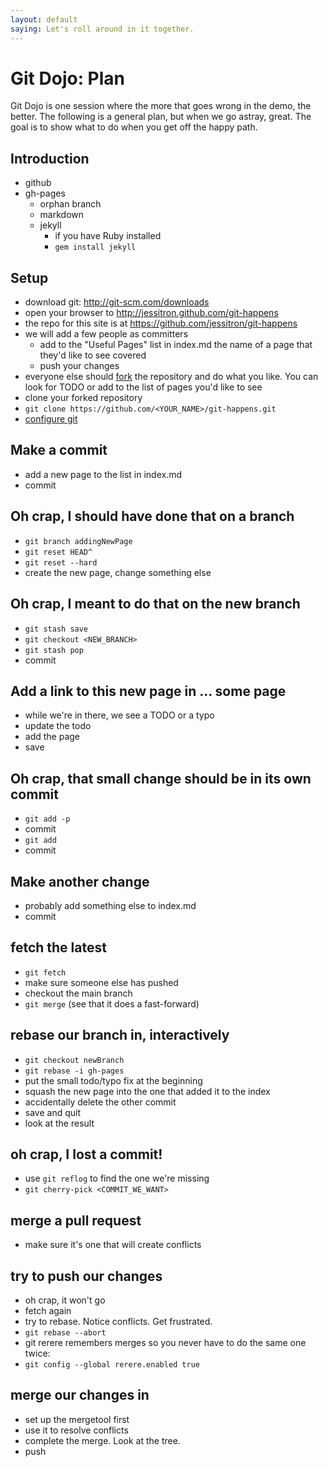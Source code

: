 ```yaml
---
layout: default
saying: Let's roll around in it together.
---
```


# Git Dojo: Plan

Git Dojo is one session where the more that goes wrong in the demo, the better. The following is a general plan, but when we go astray, great. The goal is to show what to do when you get off the happy path.

## Introduction
* github
* gh-pages
  * orphan branch
  * markdown
  * jekyll
    * if you have Ruby installed
    * `gem install jekyll`

## Setup
* download git: http://git-scm.com/downloads
* open your browser to http://jessitron.github.com/git-happens
* the repo for this site is at https://github.com/jessitron/git-happens
* we will add a few people as committers
  * add to the "Useful Pages" list in index.md the name of a page that they'd like to see covered
  * push your changes
* everyone else should [fork](fork.html) the repository and do what you like. You can
look for TODO or add to the list of pages you'd like to see
* clone your forked repository
* `git clone https://github.com/<YOUR_NAME>/git-happens.git`
* [configure git](commence.html)

## Make a commit
* add a new page to the list in index.md
* commit

## Oh crap, I should have done that on a branch
* `git branch addingNewPage`
* `git reset HEAD^`
* `git reset --hard`
* create the new page, change something else

## Oh crap, I meant to do that on the new branch
* `git stash save`
* `git checkout <NEW_BRANCH>`
* `git stash pop`
* commit

## Add a link to this new page in ... some page
* while we're in there, we see a TODO or a typo
* update the todo
* add the page
* save

## Oh crap, that small change should be in its own commit
* `git add -p`
* commit
* `git add`
* commit

## Make another change
* probably add something else to index.md
* commit

## fetch the latest
* `git fetch`
* make sure someone else has pushed
* checkout the main branch
* `git merge` (see that it does a fast-forward)

## rebase our branch in, interactively
* `git checkout newBranch`
* `git rebase -i gh-pages`
* put the small todo/typo fix at the beginning
* squash the new page into the one that added it to the index
* accidentally delete the other commit
* save and quit
* look at the result

## oh crap, I lost a commit!
* use `git reflog` to find the one we're missing
* `git cherry-pick <COMMIT_WE_WANT>`

## merge a pull request
* make sure it's one that will create conflicts

## try to push our changes
* oh crap, it won't go
* fetch again
* try to rebase. Notice conflicts. Get frustrated.
* `git rebase --abort`
* git rerere remembers merges so you never have to do the same one twice:
* `git config --global rerere.enabled true`

## merge our changes in
* set up the mergetool first
* use it to resolve conflicts
* complete the merge. Look at the tree.
* push


